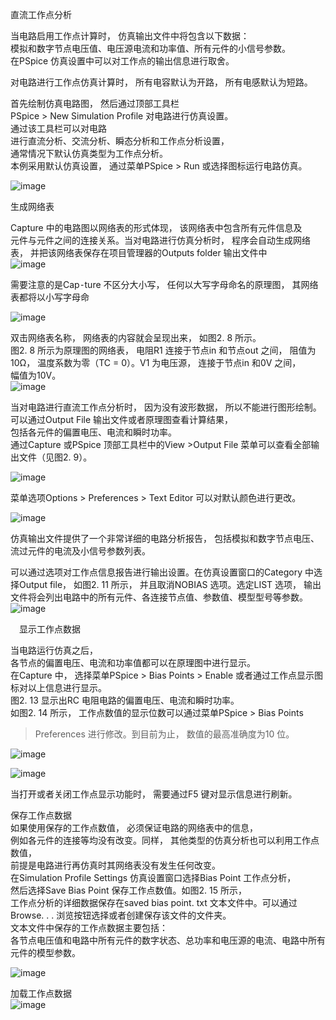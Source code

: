 直流工作点分析  

当电路启用工作点计算时， 仿真输出文件中将包含以下数据：   
模拟和数字节点电压值、电压源电流和功率值、所有元件的小信号参数。  
在PSpice 仿真设置中可以对工作点的输出信息进行取舍。  

对电路进行工作点仿真计算时， 所有电容默认为开路， 所有电感默认为短路。  

首先绘制仿真电路图， 然后通过顶部工具栏  
PSpice > New Simulation Profile 对电路进行仿真设置。  
通过该工具栏可以对电路  
进行直流分析、交流分析、瞬态分析和工作点分析设置，   
通常情况下默认仿真类型为工作点分析。  
本例采用默认仿真设置， 通过菜单PSpice > Run 或选择图标运行电路仿真。  

![image](https://github.com/yrtsao/OrCAD16.6-Learning/assets/82528634/0a8ffe17-99b5-4193-b867-577c2abc16a1)





生成网络表  

Capture 中的电路图以网络表的形式体现， 该网络表中包含所有元件信息及  
元件与元件之间的连接关系。当对电路进行仿真分析时， 程序会自动生成网络  
表， 并把该网络表保存在项目管理器的Outputs folder 输出文件中  
![image](https://github.com/yrtsao/OrCAD16.6-Learning/assets/82528634/a9d14ba0-285e-48d3-8be4-8065d8164274)

需要注意的是Cap⁃ture 不区分大小写， 任何以大写字母命名的原理图， 其网络表都将以小写字母命  

![image](https://github.com/yrtsao/OrCAD16.6-Learning/assets/82528634/3304ae5a-e105-4856-b087-8daf7cb3aacf)

双击网络表名称， 网络表的内容就会呈现出来， 如图2. 8 所示。  
图2. 8 所示为原理图的网络表， 电阻R1 连接于节点in 和节点out 之间， 阻值为10Ω， 温度系数为零（TC = 0）。V1 为电压源， 连接于节点in 和0V 之间，  
幅值为10V。  
![image](https://github.com/yrtsao/OrCAD16.6-Learning/assets/82528634/d3dd2ad4-3692-46f4-94ce-39e14d336329)


当对电路进行直流工作点分析时， 因为没有波形数据， 所以不能进行图形绘制。  
可以通过Output File 输出文件或者原理图查看计算结果，   
包括各元件的偏置电压、电流和瞬时功率。  
通过Capture 或PSpice 顶部工具栏中的View >Output File 菜单可以查看全部输出文件（见图2. 9）。  

![image](https://github.com/yrtsao/OrCAD16.6-Learning/assets/82528634/83d71f8c-fd74-4f40-9563-e5911bec138d)

菜单选项Options > Preferences > Text Editor 可以对默认颜色进行更改。  

![image](https://github.com/yrtsao/OrCAD16.6-Learning/assets/82528634/e0904336-2a0b-44ad-ace9-8d913dd25f99)

仿真输出文件提供了一个非常详细的电路分析报告， 包括模拟和数字节点电压、流过元件的电流及小信号参数列表。  

可以通过选项对工作点信息报告进行输出设置。在仿真设置窗口的Category 中选择Output file， 如图2. 11 所示， 并且取消NOBIAS 选项。选定LIST 选项， 输出文件将会列出电路中的所有元件、各连接节点值、参数值、模型型号等参数。  
![image](https://github.com/yrtsao/OrCAD16.6-Learning/assets/82528634/9692c148-35b4-4afb-9373-b10a19b5d3a3)


　显示工作点数据  

当电路运行仿真之后，   
各节点的偏置电压、电流和功率值都可以在原理图中进行显示。  
在Capture 中， 选择菜单PSpice > Bias Points > Enable 或者通过工作点显示图标对以上信息进行显示。  
图2. 13 显示出RC 电阻电路的偏置电压、电流和瞬时功率。  
如图2. 14 所示， 工作点数值的显示位数可以通过菜单PSpice > Bias Points  
> Preferences 进行修改。到目前为止， 数值的最高准确度为10 位。  

![image](https://github.com/yrtsao/OrCAD16.6-Learning/assets/82528634/8bc00f49-5dec-46e2-b5bd-3af2ffd40481)


![image](https://github.com/yrtsao/OrCAD16.6-Learning/assets/82528634/4760b957-219b-471e-a783-5b8d0be40519)

当打开或者关闭工作点显示功能时， 需要通过F5 键对显示信息进行刷新。  




保存工作点数据  
如果使用保存的工作点数值， 必须保证电路的网络表中的信息，  
例如各元件的连接等均没有改变。同样， 其他类型的仿真分析也可以利用工作点数值，  
前提是电路进行再仿真时其网络表没有发生任何改变。  
在Simulation Profile Settings 仿真设置窗口选择Bias Point 工作点分析，  
然后选择Save Bias Point 保存工作点数值。如图2. 15 所示，  
工作点分析的详细数据保存在saved bias point. txt 文本文件中。可以通过Browse. . . 浏览按钮选择或者创建保存该文件的文件夹。  
文本文件中保存的工作点数据主要包括：  
 各节点电压值和电路中所有元件的数字状态、总功率和电压源的电流、电路中所有元件的模型参数。  

![image](https://github.com/yrtsao/OrCAD16.6-Learning/assets/82528634/dc125818-cc89-49b0-9337-4dbcc7dcb76c)


加载工作点数据  
![image](https://github.com/yrtsao/OrCAD16.6-Learning/assets/82528634/28521b54-9a8e-4b24-b235-b3de3594eaff)

